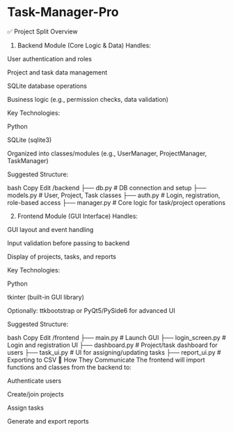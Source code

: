 # Task-Manager-Pro
✅ Project Split Overview
1. Backend Module (Core Logic & Data)
Handles:

User authentication and roles

Project and task data management

SQLite database operations

Business logic (e.g., permission checks, data validation)

Key Technologies:

Python

SQLite (sqlite3)

Organized into classes/modules (e.g., UserManager, ProjectManager, TaskManager)

Suggested Structure:

bash
Copy
Edit
/backend
  ├── db.py               # DB connection and setup
  ├── models.py           # User, Project, Task classes
  ├── auth.py             # Login, registration, role-based access
  ├── manager.py          # Core logic for task/project operations


  
2. Frontend Module (GUI Interface)
Handles:

GUI layout and event handling

Input validation before passing to backend

Display of projects, tasks, and reports

Key Technologies:

Python

tkinter (built-in GUI library)

Optionally: ttkbootstrap or PyQt5/PySide6 for advanced UI

Suggested Structure:

bash
Copy
Edit
/frontend
  ├── main.py             # Launch GUI
  ├── login_screen.py     # Login and registration UI
  ├── dashboard.py        # Project/task dashboard for users
  ├── task_ui.py          # UI for assigning/updating tasks
  ├── report_ui.py        # Exporting to CSV
🔗 How They Communicate
The frontend will import functions and classes from the backend to:

Authenticate users

Create/join projects

Assign tasks

Generate and export reports

